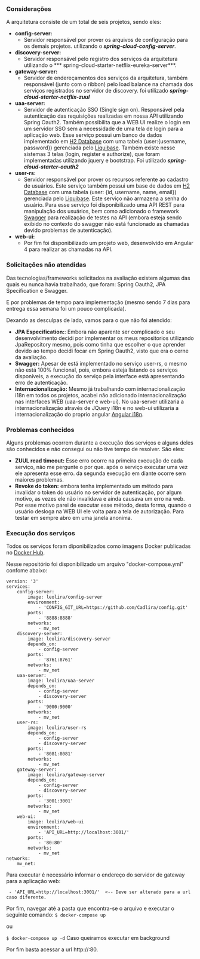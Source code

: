 ### Considerações

A arquitetura consiste de um total de seis projetos, sendo eles:
- **config-server:** 
	- Servidor responsável por prover os arquivos de configuração para os demais projetos. utilizando o ***spring-cloud-config-server***.
- **discovery-server:**
	- Servidor responsável pelo registro dos serviços da arquitetura utilizando o *** spring-cloud-starter-netflix-eureka-server***.
- **gateway-server:**
	- Servidor de endereçamentos dos serviços da arquitetura, também responsável (junto com o ribbon) pelo load balance na chamada dos serviços registrados no servidor de discovery. foi utilizado ***spring-cloud-starter-netflix-zuul***
- **uaa-server:**
	- Servidor de autenticação SSO (Single sign on). Responsável pela autenticação das requisições realizadas em nossa API utilizando Spring Oauth2. Também possibilita que a WEB UI realize o login em um servidor SSO sem a necessidade de uma tela de login para a aplicação web. Esse serviço possui um banco de dados implementado em  [H2 Database](http://www.h2database.com) com uma tabela (user:{username, password}) gerenciada pelo [Liquibase](https://www.liquibase.org/). Também existe nesse sistemas 3 telas (login, register e authorize), que foram implementadas utilizando jquery e bootstrap. Foi utilizado ***spring-cloud-starter-oauth2***
- **user-rs:**
	- Servidor responsável por prover os recursos referente ao cadastro de usuários. Este serviço também possui um base de dados em [H2 Database](http://www.h2database.com) com uma tabela (user: {id, username, name, email}) gerenciada pelo [Liquibase](https://www.liquibase.org/). Este serviço não armazena a senha do usuário. Para esse serviço foi disponibilizado uma API REST para manipulação dos usuários, bem como adicionado o framework [Swagger](https://swagger.io/) para realização de testes na API (embora esteja sendo exibido no contexto do swagger não está funcionado as chamadas devido problemas de autenticação).
- **web-ui:**
	- Por fim foi disponibilizado um projeto web, desenvolvido em Angular 4 para realizar as chamadas na API.

### Solicitações não atendidas
Das tecnologias/frameworks solicitados na avaliação existem algumas das quais eu nunca havia trabalhado, que foram: Spring Oauth2, JPA Specification e Swagger.

E por problemas de tempo para implementação (mesmo sendo 7 dias para entrega essa semana foi um pouco complicada).

Dexando as desculpas de lado, vamos para o que não foi atendido:

- **JPA Especification:**: Embora não aparente ser complicado o seu desenvolvimento decidi por implementar os meus repositorios utilizando JpaRepository mesmo, pois como tinha que escolher o que aprender devido ao tempo decidi focar em Spring Oauth2, visto que era o cerne da avaliação.
- **Swagger:** Apesar de está implementado no serviço user-rs, o mesmo não está 100% funcional, pois, embora esteja listando os serviços disponíveis, a execução do serviço pela interface está apresentando erro de autenticação.
- **Internacionalização:** Mesmo já trabalhando com internacionalização i18n em todos os projetos, acabei não adicionado internacionalização nas interfaces WEB (uaa-server e web-ui). No uaa-server utilizaria a internacionalização através de JQuery i18n e no web-ui utilizaria a internacionalização do proprio angular [Angular i18n](https://angular.io/guide/i18n).

### Problemas conhecidos
Alguns problemas ocorrem durante a execução dos serviços e alguns deles são conhecidos e não consegui ou não tive tempo de resolver. São eles:

- **ZUUL read timeout:** Esse erro ocorre na primeira execução de cada serviço, não me pergunte o por que. após o serviço executar uma vez ele apresenta esse erro. da segunda execução em diante ocorre sem maiores problemas.
- **Revoke do token:** embora tenha implementado um método para invalidar o token do usuário no servidor de autenticação, por algum motivo, as vezes ele não invalidava e ainda causava um erro na web. Por esse motivo parei de executar esse método, desta forma, quando o usuário desloga na WEB UI ele volta para a tela de autorização. Para testar em sempre abro em uma janela anonima.

### Execução dos serviços
Todos os serviços foram diponibilizados como imagens Docker publicadas no [Docker Hub](https://hub.docker.com/r/leolira/).

Nesse repositório foi disponibilizado um arquivo "docker-compose.yml" confome abaixo:
```
version: '3'
services:
    config-server:
        image: leolira/config-server
        environment:
            - 'CONFIG_GIT_URL=https://github.com/Cadlira/config.git'
        ports:
            - '8888:8888'
        networks:
            - mv_net
    discovery-server:
        image: leolira/discovery-server
        depends_on:
            - config-server
        ports:
            - '8761:8761'
        networks:
            - mv_net
    uaa-server:
        image: leolira/uaa-server
        depends_on:
            - config-server        
            - discovery-server
        ports:
            - '9000:9000'
        networks:
            - mv_net            
    user-rs:
        image: leolira/user-rs
        depends_on:
            - config-server        
            - discovery-server
        ports:
            - '8081:8081'
        networks:
            - mv_net                        
    gateway-server:
        image: leolira/gateway-server
        depends_on:
            - config-server
            - discovery-server
        ports:
            - '3001:3001'
        networks:
            - mv_net            
    web-ui:
        image: leolira/web-ui
        environment:
            - 'API_URL=http://localhost:3001/'            
        ports:
            - '80:80'
        networks:
            - mv_net
networks:
    mv_net: 
```

Para executar é necessário informar o endereço do servidor de gateway para a aplicação web:
```
 - 'API_URL=http://localhost:3001/'  <-- Deve ser alterado para a url caso diferente.
```
Por fim, navegar até a pasta que encontra-se o arquivo e executar o seguinte comando:
```$ docker-compose up```

ou

```$ docker-compose up -d```
Caso queiramos executar em background


Por fim basta acessar a url http://<servidor>:80.


